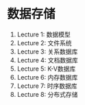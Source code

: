 # 数据存储

1. Lecture 1: 数据模型
2. Lecture 2: 文件系统
3. Lecture 3: 关系数据库
4. Lecture 4: 文档数据库
5. Lecture 5: K-V数据库
6. Lecture 6: 内存数据库
7. Lecture 7: 时序数据库
8. Lecture 8: 分布式存储
